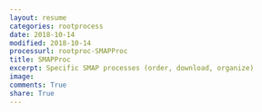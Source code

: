 ```yaml
---
layout: resume
categories: rootprocess
date: 2018-10-14
modified: 2018-10-14
processurl: rootproc-SMAPProc
title: SMAPProc
excerpt: Specific SMAP processes (order, download, organize)
image: 
comments: True
share: True
---
```


